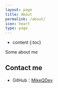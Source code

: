 ```yaml
---
layout: page
title: About
permalink: /about/
icon: heart
type: page
---
```


* content
{:toc}

Some about me


## Contact me

* GitHub：[MikeQDev](https://github.com/MikeQDev)

<!--## Comments

{% include comments.html %}-->

